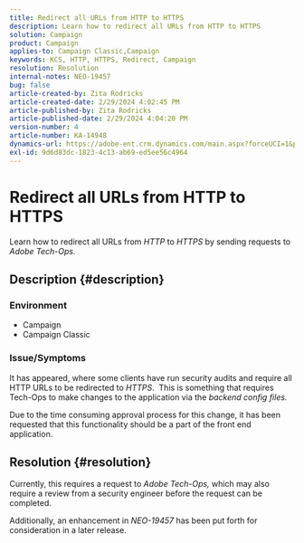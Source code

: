 ```yaml
---
title: Redirect all URLs from HTTP to HTTPS
description: Learn how to redirect all URLs from HTTP to HTTPS
solution: Campaign
product: Campaign
applies-to: Campaign Classic,Campaign
keywords: KCS, HTTP, HTTPS, Redirect, Campaign
resolution: Resolution
internal-notes: NEO-19457
bug: false
article-created-by: Zita Rodricks
article-created-date: 2/29/2024 4:02:45 PM
article-published-by: Zita Rodricks
article-published-date: 2/29/2024 4:04:20 PM
version-number: 4
article-number: KA-14948
dynamics-url: https://adobe-ent.crm.dynamics.com/main.aspx?forceUCI=1&pagetype=entityrecord&etn=knowledgearticle&id=d02ba5f8-1bd7-ee11-9078-000d3a3110f0
exl-id: 9d6d83dc-1823-4c13-ab69-ed5ee56c4964
---
```

# Redirect all URLs from HTTP to HTTPS


Learn how to redirect all URLs from *HTTP* to *HTTPS* by sending requests to *Adobe Tech-Ops.*

## Description {#description}


### Environment

- Campaign
- Campaign Classic


### Issue/Symptoms

It has appeared, where some clients have run security audits and require all HTTP URLs to be redirected to *HTTPS*.  This is something that requires Tech-Ops to make changes to the application via the *backend config files.*

Due to the time consuming approval process for this change, it has been requested that this functionality should be a part of the front end application.


## Resolution {#resolution}


Currently, this requires a request to *Adobe Tech-Ops,* which may also require a review from a security engineer before the request can be completed.

Additionally, an enhancement in *NEO-19457* has been put forth for consideration in a later release.
